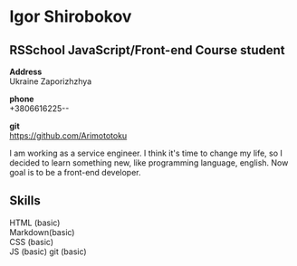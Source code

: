 # Igor Shirobokov

## RSSchool JavaScript/Front-end Course student

**Address**  
Ukraine Zaporizhzhya

**phone**  
+3806616225--

**git**  
https://github.com/Arimototoku

I am working as a service engineer. I think it's time to change my life, so I decided to learn something new, like programming language, english.
Now goal is to be a front-end developer.

## Skills

HTML (basic)  
Markdown(basic)  
CSS (basic)  
JS (basic)
git (basic)
